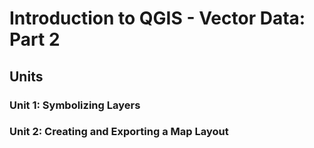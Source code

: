 # Introduction to QGIS - Vector Data: Part 2

## Units
### Unit 1: Symbolizing Layers
### Unit 2: Creating and Exporting a Map Layout
